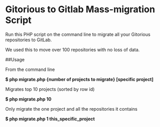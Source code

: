 # Gitorious to Gitlab Mass-migration Script

Run this PHP script on the command line to migrate all your Gitorious repositories to GitLab.

We used this to move over 100 repositories with no loss of data.

##Usage

From the command line

**$ php migrate.php {number of projects to migrate} [specific project]**

Migrates top 10 projects (sorted by row id)

**$ php migrate.php 10**

Only migrate the one project and all the repositories it contains

**$ php migrate.php 1 this_specific_project**
